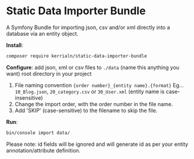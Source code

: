 # Static Data Importer Bundle

A Symfony Bundle for importing json, csv and/or xml directly into a database via an entity object. 

**Install**: 
```bash 
composer require kerrialn/static-data-importer-bundle
```

**Configure**: add json, xml or csv files to `./data` (name this anything you want) root directory in your project
   1. File naming convention `{order number}_{entity name}.{format}` Eg... `10_Blog.json`, `20_category.csv` or `30_User.xml` (entity name is case-insensitive)
   2. Change the import order, with the order number in the file name. 
   3. Add 'SKIP' (case-sensitive) to the filename to skip the file. 
   
**Run**: 

```bash 
bin/console import data/
``` 

Please note: id fields will be ignored and will generate id as per your entity annotation/attribute definition.